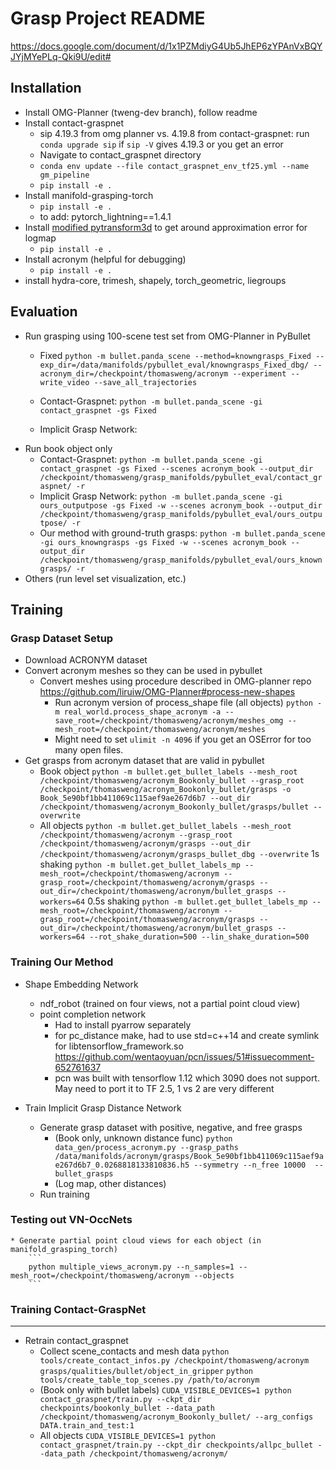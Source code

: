 # Grasp Project README

https://docs.google.com/document/d/1x1PZMdiyG4Ub5JhEP6zYPAnVxBQYJYjMYePLq-Qki9U/edit#

## Installation
* Install OMG-Planner (tweng-dev branch), follow readme
* Install contact-graspnet 
    * sip 4.19.3 from omg planner vs. 4.19.8 from contact-graspnet: run `conda upgrade sip` if `sip -V` gives 4.19.3 or you get an error
    * Navigate to contact_graspnet directory
    * `conda env update --file contact_graspnet_env_tf25.yml --name gm_pipeline`
    * `pip install -e .`
* Install manifold-grasping-torch
    * `pip install -e .`
    * to add: pytorch_lightning==1.4.1
* Install [modified pytransform3d](https://github.com/thomasweng15/pytransform3d) to get around approximation error for logmap
    * `pip install -e .`
* Install acronym (helpful for debugging)
    * `pip install -e .`
* install hydra-core, trimesh, shapely, torch_geometric, liegroups

## Evaluation
* Run grasping using 100-scene test set from OMG-Planner in PyBullet
    * Fixed
        `python -m bullet.panda_scene --method=knowngrasps_Fixed --exp_dir=/data/manifolds/pybullet_eval/knowngrasps_Fixed_dbg/ --acronym_dir=/checkpoint/thomasweng/acronym --experiment --write_video --save_all_trajectories`

    * Contact-Graspnet: 
        `python -m bullet.panda_scene -gi contact_graspnet -gs Fixed`
    * Implicit Grasp Network:
* Run book object only 
    * Contact-Graspnet:
        `python -m bullet.panda_scene -gi contact_graspnet -gs Fixed --scenes acronym_book --output_dir /checkpoint/thomasweng/grasp_manifolds/pybullet_eval/contact_graspnet/ -r`
    * Implicit Grasp Network:
        `python -m bullet.panda_scene -gi ours_outputpose -gs Fixed -w --scenes acronym_book --output_dir /checkpoint/thomasweng/grasp_manifolds/pybullet_eval/ours_outputpose/ -r`
    * Our method with ground-truth grasps:
        `python -m bullet.panda_scene -gi ours_knowngrasps -gs Fixed -w --scenes acronym_book --output_dir /checkpoint/thomasweng/grasp_manifolds/pybullet_eval/ours_knowngrasps/ -r`
* Others (run level set visualization, etc.)

## Training

### Grasp Dataset Setup 
* Download ACRONYM dataset
* Convert acronym meshes so they can be used in pybullet
    * Convert meshes using procedure described in OMG-planner repo https://github.com/liruiw/OMG-Planner#process-new-shapes 
        * Run acronym version of process_shape file (all objects)
           `python -m real_world.process_shape_acronym -a --save_root=/checkpoint/thomasweng/acronym/meshes_omg --mesh_root=/checkpoint/thomasweng/acronym/meshes`
        * Might need to set `ulimit -n 4096` if you get an OSError for too many open files. 
* Get grasps from acronym dataset that are valid in pybullet
    * Book object
        `python -m bullet.get_bullet_labels --mesh_root /checkpoint/thomasweng/acronym_Bookonly_bullet --grasp_root /checkpoint/thomasweng/acronym_Bookonly_bullet/grasps -o Book_5e90bf1bb411069c115aef9ae267d6b7 --out_dir /checkpoint/thomasweng/acronym_Bookonly_bullet/grasps/bullet --overwrite`
    * All objects
        `python -m bullet.get_bullet_labels --mesh_root /checkpoint/thomasweng/acronym --grasp_root /checkpoint/thomasweng/acronym/grasps --out_dir /checkpoint/thomasweng/acronym/grasps_bullet_dbg --overwrite`
        1s shaking `python -m bullet.get_bullet_labels_mp --mesh_root=/checkpoint/thomasweng/acronym --grasp_root=/checkpoint/thomasweng/acronym/grasps --out_dir=/checkpoint/thomasweng/acronym/bullet_grasps --workers=64`
        0.5s shaking `python -m bullet.get_bullet_labels_mp --mesh_root=/checkpoint/thomasweng/acronym --grasp_root=/checkpoint/thomasweng/acronym/grasps --out_dir=/checkpoint/thomasweng/acronym/bullet_grasps --workers=64 --rot_shake_duration=500 --lin_shake_duration=500`

### Training Our Method
* Shape Embedding Network
    * ndf_robot (trained on four views, not a partial point cloud view)
    * point completion network
        * Had to install pyarrow separately
        * for pc_distance make, had to use std=c++14 and create symlink for libtensorflow_framework.so https://github.com/wentaoyuan/pcn/issues/51#issuecomment-652761637
        * pcn was built with tensorflow 1.12 which 3090 does not support. May need to port it to TF 2.5, 1 vs 2 are very different
    <!-- * Generate 30 partial point cloud views for each object (in manifold_grasping_torch)
        `python generate_partial_pc_dataset.py --n_samples=30 --mesh_root=/checkpoint/thomasweng/acronym --objects --save_dir=/data/shape_code/data/acronym` -->
    <!-- * Run training
        `python train.py --multirun hydra/launcher=submitit_slurm hydra.launcher.gpus_per_node=1 hydra.sweep.subdir='_lr${netconf.lr}' datapath=/checkpoint/thomasweng/shape_code/data/acronym/dataset.hdf5 batchsz=32 nworkers=64 netconf.lr=0.005,0.001,0.0005 epochs=50 experiment=allpcs_nobn`
        `python train.py experiment=all_pcs_nobn_aug hydra.run.dir=\'/checkpoint/thomasweng/shape_code/runs/outputs/\${experiment}/\${now:%Y-%m-%d_%H%M%S}\' datapath=/data/shape_code/data/acronym/dataset.hdf5 batchsz=32 nworkers=64 netconf.lr=0.001 epochs=50 val_check_interval=100 netconf.aug_jitter=True netconf.aug_rotate=True netconf.aug_scale=True` -->

* Train Implicit Grasp Distance Network
    * Generate grasp dataset with positive, negative, and free grasps
        * (Book only, unknown distance func) `python data_gen/process_acronym.py --grasp_paths /data/manifolds/acronym/grasps/Book_5e90bf1bb411069c115aef9ae267d6b7_0.0268818133810836.h5 --symmetry --n_free 10000  --bullet_grasps`
        * (Log map, other distances)
    * Run training

### Testing out VN-OccNets
    * Generate partial point cloud views for each object (in manifold_grasping_torch)
        ```
        python multiple_views_acronym.py --n_samples=1 --mesh_root=/checkpoint/thomasweng/acronym --objects 
        ```

<!-- --save_dir=/data/shape_code/data/acronym -->

### Training Contact-GraspNet
---
* Retrain contact_graspnet
    * Collect scene_contacts and mesh data
        <!-- `contact_graspnet/tools/make_meshes.py` -->
        <!-- `contact_graspnet/tools/prune_grasps.py` -->
        `python tools/create_contact_infos.py /checkpoint/thomasweng/acronym grasps/qualities/bullet/object_in_gripper`
        `python tools/create_table_top_scenes.py /path/to/acronym`
    * (Book only with bullet labels)
        `CUDA_VISIBLE_DEVICES=1 python contact_graspnet/train.py --ckpt_dir checkpoints/bookonly_bullet --data_path /checkpoint/thomasweng/acronym_Bookonly_bullet/ --arg_configs DATA.train_and_test:1`
    * All objects
        `CUDA_VISIBLE_DEVICES=1 python contact_graspnet/train.py --ckpt_dir checkpoints/allpc_bullet --data_path /checkpoint/thomasweng/acronym/`
